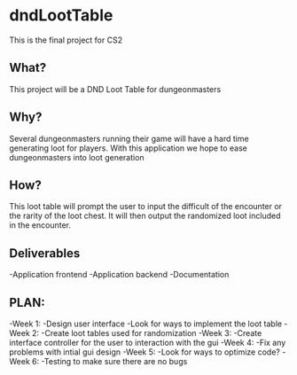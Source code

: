 # dndLootTable
This is the final project for CS2 
## What?
This project will be a DND Loot Table for dungeonmasters
## Why?
Several dungeonmasters running their game will have a hard time generating loot for players. With this application we hope to ease dungeonmasters into loot generation
## How?
This loot table will prompt the user to input the difficult of the encounter or the rarity of the loot chest. It will then output the randomized loot included in the encounter. 
## Deliverables
  -Application frontend
  -Application backend 
  -Documentation
## PLAN:
-Week 1: 
-Design user interface
-Look for ways to implement the loot table
-Week 2: 
-Create loot tables used for randomization
-Week 3:
-Create interface controller for the user to interaction with the gui
-Week 4:
-Fix any problems with intial gui design
-Week 5: 
-Look for ways to optimize code?
-Week 6: 
-Testing to make sure there are no bugs
